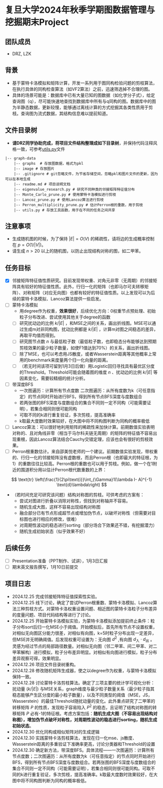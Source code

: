 # 复旦大学2024年秋季学期图数据管理与挖掘期末Project

## 团队成员

- DRZ, LZK

## 背景

- 基于蒙特卡洛模拟和矩阵计算，开发一系列用于图同构检验问题的剪枝算法，在执行具体的同构检查算法（如VF2算法）之前，迅速筛选掉不合理的图。
- 具体的场景可能是：数据库中已有大量已知的图数据（如化学分子式），给定查询图（q），尽可能快速地查找到数据库中所有与q同构的图。数据库中的图为半静态数据，更新较慢，能够通过离线计算的方式挖掘其各类性质用于剪枝。查询图为流式数据，其结构信息难以提前知道。

## 文件目录树

- **请DRZ同学协助完成，将项目文件结构整理成如下目录树**，并保持代码注释风格一致，可参考[utils.py](./utils.py)文件

```
|-- graph-data
    |-- graphs  # 存放图数据，格式为pkl
    |-- image # 存放图片
    |-- .gitignore # git忽略文件，为节省存储空间，忽略pkl和图片文件的更新，因为可以在本地生成
    |-- readme.md # 项目说明文档
    |-- eigenvalue_research.py # 研究不同种类的邻接矩阵特征值分布
    |-- Monte_Carlo_prune.py # 使用蒙特卡洛模拟进行剪枝
    |-- Lancoz_prune.py # 使用Lancoz算法进行剪枝
    |-- Perron_multiplicity_prune.py # 估计Perron根的重数，用于剪枝
    |-- utils.py # 存放工具函数，用于在不同的任务之间共享
```

## 注意事项
- 生成随机图的时候，为了保持 $|E|=O(V)$ 的稀疏性，请将边的生成概率控制在 $p=O(1/|V|)$。
- 请生成 $n>20$ 以上的随机图，以防止出现结构对称的图，如二甲苯。


## 任务目标

- [X] 邻接矩阵特征值性质研究。目前发现带权重、对角元非零（无周期）的邻接矩阵具有较好的特征值性质。此外，行归一化的矩阵（也即马尔可夫转移矩阵）、对称矩阵（对应无向图）也都有较好的特征值性质。以上发现可以为后续的蒙特卡洛模拟、Lancoz算法提供一些启发。
- [ ] 蒙特卡洛模拟
  - 用degree作为权重，**效果很好**，后续优化方向：0权重节点预处理、初始粒子分布改进、尝试使用其他关于degree的函数
  - [ ] 研究扰动边的比例 $k/|E|$ ，和MSE之间的关系，画出折线图。MSE可以通过生成m对非同构图，扰动比例都是 $k/|E|$ ，计算m对图之间稳态的差异，再取平均值而得到。
  - [ ] 研究图节点数 $n$ 与最低粒子数（最低粒子数，也即稳态分布能够达到预期剪枝效果的最少粒子数量，如使F1值达到70%）的关系，画出折线图。
  - [ ] 除了MSE，也可以考虑用JS散度，或者Wasserstein距离等其他概率上常用的benchmark来度量两个归一化向量的距离。
  - [ ] （若无时间该项可留到1月3日后做）用Logistic回归寻找具有最优区分度的Threshold。Threshold可能会随着图的维度 $n$ 、扰动边的比例 $k/|E|$ 等因素变化，需要较精细的统计分析。
- [ ] 带深度BFS
  - 一次图遍历：计算所有节点度数 二次图遍历：从所有度数为k（可任意指定）的节点同时开始进行BFS，得到所有节点BFS深度与度数组合
  - 若两张图的BFS深度与度数组合的集合不同则一定不同构（可能需要证明），若集合相同则很可能同构
  - 可取不同的k进行重复验证，多次剪枝，提高准确率
  - k取最大度数时效果较好，在大图中将不同构图判断为同构的概率极低
- [ ] Lancoz算法：可以很好地利用矩阵的稀疏性来加快计算。前期数值实验表明对称的、且对角线非零（相当于马尔科夫链无周期）的矩阵的特征值不容易出现重根，因此Lancoz算法结合Cauchy交错定理，应该也会有很好的剪枝效果。
- [ ] Perron根重数估计。来自邵美悦老师的一个建议。前期数值实验发现，带权重的、行归一化的邻接矩阵没有虚数根，而且Perron根（也即最大的特征根，为1）的重数往往比较高。Perron根的重数也可以用于剪枝。例如，做一个在1附近的围道积分用以估计Perron根代数重数的上界：

$$
\text{tr} \left(\frac{1}{2\pi\text{i}}\int_{\Gamma}1(\lambda I- A)^{-1} \text{d}\lambda\right)
$$

- （若时间充足可研究该问题）结构对称图的剪枝。可供考虑的方案有：
  - 尝试对图进行折叠以消除对称性，但找到对称轴并不容易。
  - 随机生成大图，这样不容易出现结构对称图
  - 融合部分已有节点形成超节点或增加伪节点，以破坏对称性（但需要对目标图也进行相应的修改，很难）
  - 对周期性波动的稳态进行sorting（部分场合下效果还不错，有挖掘潜力）
  - 随机生成初始状态（似乎效果不好）

## 后续任务

- [ ] Presentation准备（PPT制作、试讲），1月3日汇报
- [ ] 期末英文报告撰写，1月10日前提交

## 项目日志

- 2024.12.25 完成邻接矩阵特征值探索性实验。
- 2024.12.25 线下讨论，确定了尝试Perron根重数、蒙特卡洛模拟、Lancoz算法三种剪枝方式。对蒙特卡洛权重设置问题、相近图的蒙特卡洛粒子分布差异的度量问题、项目代码结构等进行了讨论。
- 2024.12.25 开始蒙特卡洛模拟实验，为蒙特卡洛模拟添加提前终止条件：粒子分布sort后归一化MSE小于阈值。开始模拟后，首先所有节点不设置权重，对相似无向图区分能力很差，对相似有向图，k=5时粒子分布出现一定差异，但MSE并无明确阈值。后发现权重可设置为：无向图 $d^2$ ,有向图 $d_{\text{入}} \cdot d_{\text{出}}$ 。灵感为经过节点的局部路径数量。对相似无向图（邻二甲苯、间二甲苯、对二甲苯解构）进行模拟，粒子分布差异明显。对相似有向图进行模拟，粒子分布差异观察可得，效果明显。
- 2024.12.26 项目文件目录树重构。
- 2024.12.28 修改随机矩阵生成器，使之以degree作为权重，与蒙特卡洛模拟保持一致。
- 2024.12.28 讨论蒙特卡洛剪枝算法。确定了三项主要的统计学可视化分析：扰动量 $(k/|E|)$ 与MSE关系，graph维度与最少粒子数量关系（最少粒子指其稳态能够产生区分度的最小粒子数量），以及不同类型的阈值（MSE，JS，Wasserstein）的最佳Threshold随扰动量的变化。此外重点研究了二甲苯的转移矩阵 $P$ 的性质，发现粒子容易陷入 $P^2$ 的稳态，且证明了结构对称图的转移矩阵 $P$ 必有-1的特征根。考虑方案包括：**随机生成大图（不容易出现结构对称图），增加伪节点破坏对称性，对周期性波动的稳态进行sorting，随机生成初始状态**。
- 2024.12.30 优化同构或相似矩阵对的生成逻辑
- 2024.12.30 实践蒙特卡洛剪枝算法，发现在归一化mse、js散度、Wasserstein距离的多重验证下准确率更高，讨论分类器和Threshold的设置
- 2024.12.30 确定新方法，带深度BFS。具体流程——一次图遍历：计算所有节点度数；二次图遍历：从所有度数为k（可任意指定）的节点同时开始进行BFS，得到所有节点BFS深度与度数组合。若两张图的BFS深度与度数组合的集合不同则一定不同构（可能需要证明），若集合相同则很可能同构。可取不同的k进行重复验证，多次剪枝，提高准确率。k取最大度数时效果较好，在大图中将不同构图判断为同构的概率极低。
